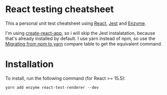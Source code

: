 # React testing cheatsheet
This a personal unit test cheatsheet using [React](https://facebook.github.io/react/), [Jest](https://facebook.github.io/jest/) and [Enzyme](http://airbnb.io/enzyme).  

I'm using [create-react-app](https://github.com/facebookincubator/create-react-app), so i will skip the Jest instalatation, because that's already installed by default. I use yarn instead of npm, so use the [Migrating from npm to yarn](https://yarnpkg.com/lang/en/docs/migrating-from-npm/) compare table to get the equivalent command.


# Installation
To install, run the following command (for React >= 15.5):
```
yarn add enzyme react-test-renderer --dev
```

# 